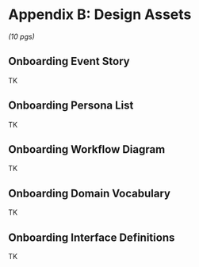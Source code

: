 # Appendix B: Design Assets 

*(10 pgs)*

## Onboarding Event Story
TK

## Onboarding Persona List
TK

## Onboarding Workflow Diagram
TK

## Onboarding Domain Vocabulary
TK

## Onboarding Interface Definitions
TK


